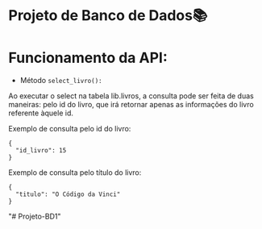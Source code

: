 # Projeto de Banco de Dados📚

# Funcionamento da API:
- Método ```select_livro():```

Ao executar o select na tabela lib.livros, a consulta pode ser feita de duas maneiras: pelo id do livro, que irá retornar apenas as informações do livro referente àquele id.

Exemplo de consulta pelo id do livro:
```
{
  "id_livro": 15
}
```
Exemplo de consulta pelo título do livro:
```
{
  "titulo": "O Código da Vinci"
}
```
"# Projeto-BD1" 

